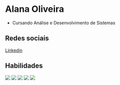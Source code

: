 # Alana Oliveira

* Cursando Análise e Desenvolvimento de Sistemas

## Redes sociais
[Linkedin](https://www.linkedin.com/in/alanacristinaoliveiravelozo/)

## Habilidades
![](https://img.icons8.com/?size=100&id=20909&format=png&color=000000)
![](https://img.icons8.com/?size=100&id=21278&format=png&color=000000)
![](https://img.icons8.com/?size=100&id=PXTY4q2Sq2lG&format=png&color=000000)
![](https://img.icons8.com/?size=100&id=13441&format=png&color=000000)
![](https://img.icons8.com/?size=100&id=T6vPKfikUtrk&format=png&color=000000)

